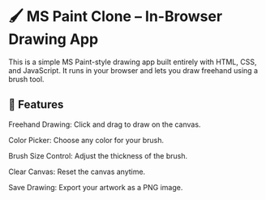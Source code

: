 
# 🖌️ MS Paint Clone – In-Browser Drawing App

This is a simple MS Paint-style drawing app built entirely with HTML, CSS, and JavaScript. It runs in your browser and lets you draw freehand using a brush tool.




## 📜 Features

Freehand Drawing: Click and drag to draw on the canvas.

Color Picker: Choose any color for your brush.

Brush Size Control: Adjust the thickness of the brush.

Clear Canvas: Reset the canvas anytime.

Save Drawing: Export your artwork as a PNG image.

